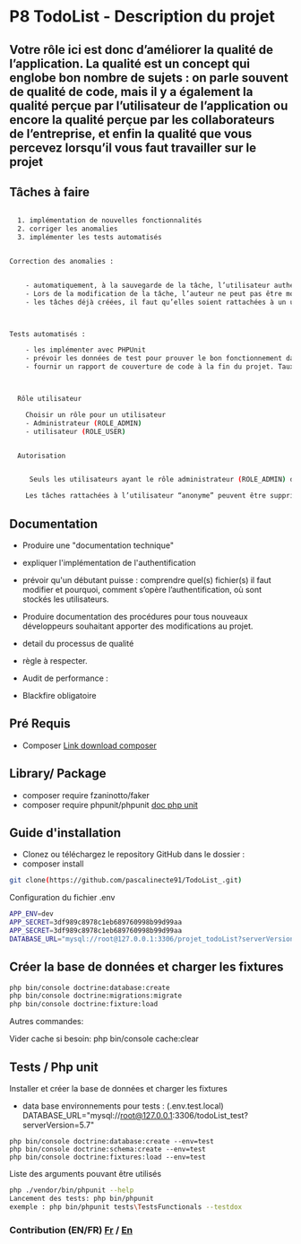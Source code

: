 # P8 TodoList   -  Description du projet

## Votre rôle ici est donc d’améliorer la qualité de l’application. La qualité est un concept qui englobe bon nombre de sujets : on parle souvent de qualité de code, mais il y a également la qualité perçue par l’utilisateur de l’application ou encore la qualité perçue par les collaborateurs de l’entreprise, et enfin la qualité que vous percevez lorsqu’il vous faut travailler sur le projet

## Tâches à faire  

```sh

  1. implémentation de nouvelles fonctionnalités 
  2. corriger les anomalies 
  3. implémenter les tests automatisés


Correction des anomalies :


    - automatiquement, à la sauvegarde de la tâche, l’utilisateur authentifié soit rattaché à la tâche nouvellement créee.
    - Lors de la modification de la tâche, l’auteur ne peut pas être modifié.
    - les tâches déjà créées, il faut qu’elles soient rattachées à un utilisateur “anonyme”.



Tests automatisés :

    - les implémenter avec PHPUnit
    - prévoir les données de test pour prouver le bon fonctionnement dans les cas explicités ici.
    - fournir un rapport de couverture de code à la fin du projet. Taux de couverture supérieur à 70%.



  Rôle utilisateur

    Choisir un rôle pour un utilisateur
    - Administrateur (ROLE_ADMIN)
    - utilisateur (ROLE_USER)


  Autorisation


     Seuls les utilisateurs ayant le rôle administrateur (ROLE_ADMIN) doivent pouvoir accéder aux pages de gestion des utilisateurs.

    Les tâches rattachées à l’utilisateur “anonyme” peuvent être supprimées uniquement par les utilisateurs ayant le rôle administrateur (ROLE_ADMIN).
```

## Documentation

- Produire une "documentation technique"
- expliquer l'implémentation de l'authentification
- prévoir qu'un débutant puisse :
comprendre quel(s) fichier(s) il faut modifier et pourquoi,
comment s’opère l’authentification,
où sont stockés les utilisateurs.

- Produire documentation des procédures  pour tous nouveaux développeurs souhaitant apporter des modifications au projet.
- detail du processus de qualité
- règle à respecter.

- Audit de performance :
- Blackfire obligatoire

## Pré Requis

- Composer [Link download composer](https://getcomposer.org/download/)

## Library/ Package

- composer require fzaninotto/faker
- composer require phpunit/phpunit [doc php unit](https://phpunit.readthedocs.io/en/latest/installation.html#requirements)

## Guide d'installation

- Clonez ou téléchargez le repository GitHub dans le dossier :
- composer install

```sh
git clone(https://github.com/pascalinecte91/TodoList_.git)
```

 Configuration du fichier .env

```sh
APP_ENV=dev
APP_SECRET=3df989c8978c1eb689760998b99d99aa
APP_SECRET=3df989c8978c1eb689760998b99d99aa
DATABASE_URL="mysql://root@127.0.0.1:3306/projet_todoList?serverVersion=5.7"
```

## Créer la base de données et charger les fixtures
```sh
php bin/console doctrine:database:create
php bin/console doctrine:migrations:migrate
php bin/console doctrine:fixture:load
```
Autres commandes:

Vider cache si besoin:
    php bin/console cache:clear

## Tests / Php unit

Installer et créer la base de données et charger les fixtures
* data base environnements pour tests : (.env.test.local)
DATABASE_URL="mysql://root@127.0.0.1:3306/todoList_test?serverVersion=5.7"
```
php bin/console doctrine:database:create --env=test
php bin/console doctrine:schema:create --env=test
php bin/console doctrine:fixtures:load --env=test
```

Liste des arguments pouvant être utilisés
```sh
php ./vendor/bin/phpunit --help
Lancement des tests: php bin/phpunit
exemple : php bin/phpunit tests\TestsFunctionals --testdox
```

### Contribution (EN/FR) [Fr](https://github.com/pascalinecte91/TodoList_/blob/main/Contribution.md)  / [En](https://github.com/pascalinecte91/TodoList_/blob/main/Contributing.md)
